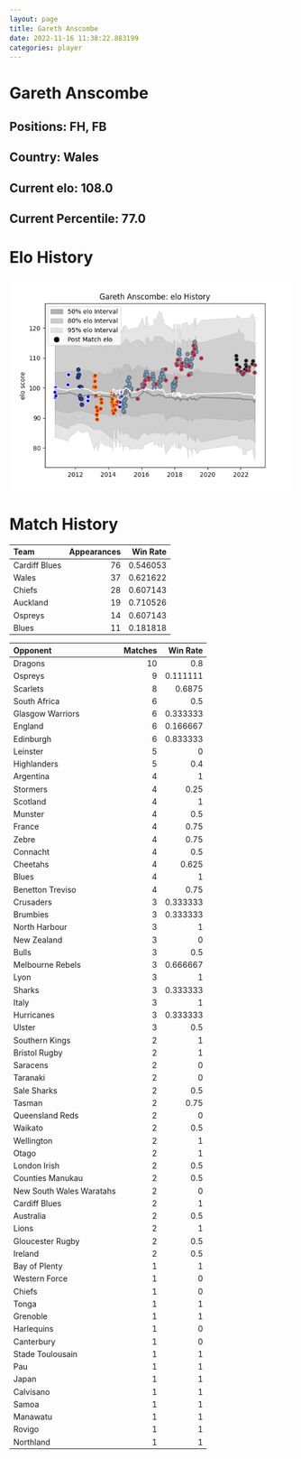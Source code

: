 ```yaml
---  
layout: page  
title: Gareth Anscombe  
date: 2022-11-16 11:38:22.883199  
categories: player  
---
```

# Gareth Anscombe

## Positions: FH, FB

## Country: Wales

## Current elo: 108.0

## Current Percentile: 77.0

# Elo History


![elo history](history_GarethAnscombe.png)
# Match History


| Team          |   Appearances |   Win Rate |
|:--------------|--------------:|-----------:|
| Cardiff Blues |            76 |   0.546053 |
| Wales         |            37 |   0.621622 |
| Chiefs        |            28 |   0.607143 |
| Auckland      |            19 |   0.710526 |
| Ospreys       |            14 |   0.607143 |
| Blues         |            11 |   0.181818 |

| Opponent                 |   Matches |   Win Rate |
|:-------------------------|----------:|-----------:|
| Dragons                  |        10 |   0.8      |
| Ospreys                  |         9 |   0.111111 |
| Scarlets                 |         8 |   0.6875   |
| South Africa             |         6 |   0.5      |
| Glasgow Warriors         |         6 |   0.333333 |
| England                  |         6 |   0.166667 |
| Edinburgh                |         6 |   0.833333 |
| Leinster                 |         5 |   0        |
| Highlanders              |         5 |   0.4      |
| Argentina                |         4 |   1        |
| Stormers                 |         4 |   0.25     |
| Scotland                 |         4 |   1        |
| Munster                  |         4 |   0.5      |
| France                   |         4 |   0.75     |
| Zebre                    |         4 |   0.75     |
| Connacht                 |         4 |   0.5      |
| Cheetahs                 |         4 |   0.625    |
| Blues                    |         4 |   1        |
| Benetton Treviso         |         4 |   0.75     |
| Crusaders                |         3 |   0.333333 |
| Brumbies                 |         3 |   0.333333 |
| North Harbour            |         3 |   1        |
| New Zealand              |         3 |   0        |
| Bulls                    |         3 |   0.5      |
| Melbourne Rebels         |         3 |   0.666667 |
| Lyon                     |         3 |   1        |
| Sharks                   |         3 |   0.333333 |
| Italy                    |         3 |   1        |
| Hurricanes               |         3 |   0.333333 |
| Ulster                   |         3 |   0.5      |
| Southern Kings           |         2 |   1        |
| Bristol Rugby            |         2 |   1        |
| Saracens                 |         2 |   0        |
| Taranaki                 |         2 |   0        |
| Sale Sharks              |         2 |   0.5      |
| Tasman                   |         2 |   0.75     |
| Queensland Reds          |         2 |   0        |
| Waikato                  |         2 |   0.5      |
| Wellington               |         2 |   1        |
| Otago                    |         2 |   1        |
| London Irish             |         2 |   0.5      |
| Counties Manukau         |         2 |   0.5      |
| New South Wales Waratahs |         2 |   0        |
| Cardiff Blues            |         2 |   1        |
| Australia                |         2 |   0.5      |
| Lions                    |         2 |   1        |
| Gloucester Rugby         |         2 |   0.5      |
| Ireland                  |         2 |   0.5      |
| Bay of Plenty            |         1 |   1        |
| Western Force            |         1 |   0        |
| Chiefs                   |         1 |   0        |
| Tonga                    |         1 |   1        |
| Grenoble                 |         1 |   1        |
| Harlequins               |         1 |   0        |
| Canterbury               |         1 |   0        |
| Stade Toulousain         |         1 |   1        |
| Pau                      |         1 |   1        |
| Japan                    |         1 |   1        |
| Calvisano                |         1 |   1        |
| Samoa                    |         1 |   1        |
| Manawatu                 |         1 |   1        |
| Rovigo                   |         1 |   1        |
| Northland                |         1 |   1        |